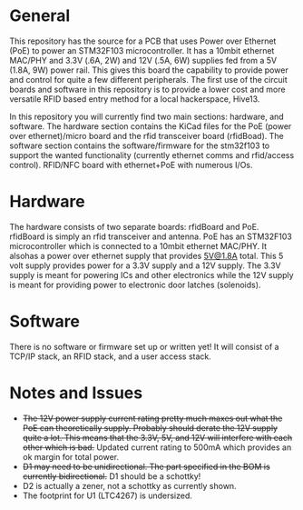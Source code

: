 General
=========
This repository has the source for a PCB that uses Power over Ethernet (PoE) to power an STM32F103 microcontroller. It has a 10mbit ethernet MAC/PHY and  3.3V (.6A, 2W) and 12V (.5A, 6W) supplies fed from a 5V (1.8A, 9W) power rail. This gives this board the capability to provide power and control for quite a few different peripherals. The first use of the circuit boards and software in this repository is to provide a lower cost and more versatile RFID based entry method for a local hackerspace, Hive13.

In this repository you will currently find two main sections: hardware, and software. The hardware section contains the KiCad files for the PoE (power over ethernet)/micro board and the rfid transceiver board (rfidBoad). The software section contains the software/firmware for the stm32f103 to support the wanted functionality (currently ethernet comms and rfid/access control).
RFID/NFC board with ethernet+PoE with numerous I/Os.

Hardware
=========
The hardware consists of two separate boards: rfidBoard and PoE. rfidBoard is simply an rfid transceiver and antenna. PoE has an STM32F103 microcontroller which is connected to a 10mbit ethernet MAC/PHY. It alsohas a power over ethernet supply that provides 5V@1.8A total. This 5 volt supply provides power for a 3.3V supply and a 12V supply. The 3.3V supply is meant for powering ICs and other electronics while the 12V supply is meant for providing power to electronic door latches (solenoids).

Software
========
There is no software or firmware set up or written yet!
It will consist of a TCP/IP stack, an RFID stack, and a user access stack.

Notes and Issues
=========
* ~~The 12V power supply current rating pretty much maxes out what the PoE can theoretically supply. Probably should derate the 12V supply quite a lot. This means that the 3.3V, 5V, and 12V will interfere with each other which is bad.~~ Updated current rating to 500mA which provides an ok margin for total power.
* ~~D1 may need to be unidirectional. The part specified in the BOM is currently bidirectional.~~ D1 should be a schottky!
* D2 is actually a zener, not a schottky as currently shown.
* The footprint for U1 (LTC4267) is undersized. 

